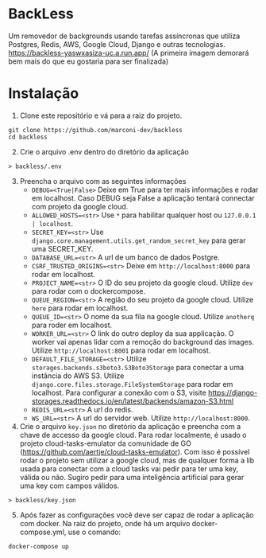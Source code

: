 # BackLess
Um removedor de backgrounds usando tarefas assíncronas que utiliza Postgres, Redis, AWS, Google Cloud, Django e outras tecnologias.
https://backless-yaswxasiza-uc.a.run.app/ (A primeira imagem demorará bem mais do que eu gostaria para ser finalizada)
# Instalação
1. Clone este repositório e vá para a raiz do projeto.
```
git clone https://github.com/marconi-dev/backless
cd backless
```
2. Crie o arquivo .env dentro do diretório da aplicação
```
> backless/.env
```
3. Preencha o arquivo com as seguintes informações
    - `DEBUG=<True|False>` Deixe em True para ter mais informações e rodar em localhost. Caso DEBUG seja False a aplicação tentará connectar com projeto da google cloud.
    - `ALLOWED_HOSTS=<str>` Use `*` para habilitar qualquer host ou `127.0.0.1 | localhost`.
    - `SECRET_KEY=<str>` Use `django.core.management.utils.get_random_secret_key` para gerar uma SECRET_KEY.
    - `DATABASE_URL=<str>` A url de um banco de dados Postgre.
    - `CSRF_TRUSTED_ORIGINS=<str>` Deixe em `http://localhost:8000` para rodar em localhost.
    - `PROJECT_NAME=<str>` O ID do seu projeto da google cloud. Utilize `dev` para rodar com o dockercompose.
    - `QUEUE_REGION=<str>` A região do seu projeto da google cloud. Utilize `here` para rodar em localhost.
    - `QUEUE_ID=<str>` O nome da sua fila na google cloud. Utilize `anotherq` para roder em localhost.
    - `WORKER_URL=<str>` O link do outro deploy da sua applicação. O worker vai apenas lidar com a remoção do background das images. Utilize `http://localhost:8001` para rodar em localhost.
    - `DEFAULT_FILE_STORAGE=<str>` Utilize `storages.backends.s3boto3.S3Boto3Storage` para conectar a uma instância do AWS S3. Utilize `django.core.files.storage.FileSystemStorage` para rodar em localhost. Para configurar a conexão com o S3, visite https://django-storages.readthedocs.io/en/latest/backends/amazon-S3.html 
    - `REDIS_URL=<str>` A url do redis. 
    - `WS_URL=<str>` A url do servidor web. Utilize `http://localhost:8000`.
4. Crie o arquivo `key.json` no diretório da aplicação e preencha com a chave de accesso da google cloud. Para rodar localmente, é usado o projeto cloud-tasks-emulator da comunidade de GO (https://github.com/aertje/cloud-tasks-emulator). Com isso é possível rodar o projeto sem utilizar a google cloud, mas de qualquer forma a lib usada para conectar com a cloud tasks vai pedir para ter uma key, válida ou não. Sugiro pedir para uma inteligência artificial para gerar uma key com campos válidos.  
```
> backless/key.json
``` 
5. Após fazer as configurações você deve ser capaz de rodar a aplicação com docker. Na raiz do projeto, onde há um arquivo docker-compose.yml, use o comando:
```
docker-compose up
```


